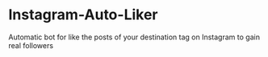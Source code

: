 # Instagram-Auto-Liker
Automatic bot for like the posts of your destination tag on Instagram to gain real followers
